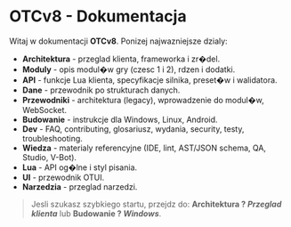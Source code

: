 # OTCv8 - Dokumentacja

Witaj w dokumentacji **OTCv8**. Ponizej najwazniejsze dzialy:

- **Architektura** - przeglad klienta, frameworka i zr�del.
- **Moduly** - opis modul�w gry (czesc 1 i 2), rdzen i dodatki.
- **API** - funkcje Lua klienta, specyfikacje silnika, preset�w i walidatora.
- **Dane** - przewodnik po strukturach danych.
- **Przewodniki** - architektura (legacy), wprowadzenie do modul�w, WebSocket.
- **Budowanie** - instrukcje dla Windows, Linux, Android.
- **Dev** - FAQ, contributing, glosariusz, wydania, security, testy, troubleshooting.
- **Wiedza** - materialy referencyjne (IDE, lint, AST/JSON schema, QA, Studio, V-Bot).
- **Lua** - API og�lne i styl pisania.
- **UI** - przewodnik OTUI.
- **Narzedzia** - przeglad narzedzi.

> Jesli szukasz szybkiego startu, przejdz do:
> **Architektura ? _Przeglad klienta_** lub **Budowanie ? _Windows_**.
